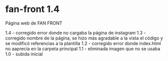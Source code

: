 # fan-front 1.4
Página web de FAN FRONT

1.4 - corregido error donde no cargaba la página de instagram
1.3 - corregido nombre de la página, se hizo más agradable a la vista el código y se modificó referencias a la plantilla
1.2 - corregido error donde index.html no aaprecía en la carpeta principal
1.1 - eliminada imagen que no se usaba
1.0 - subida inicial
